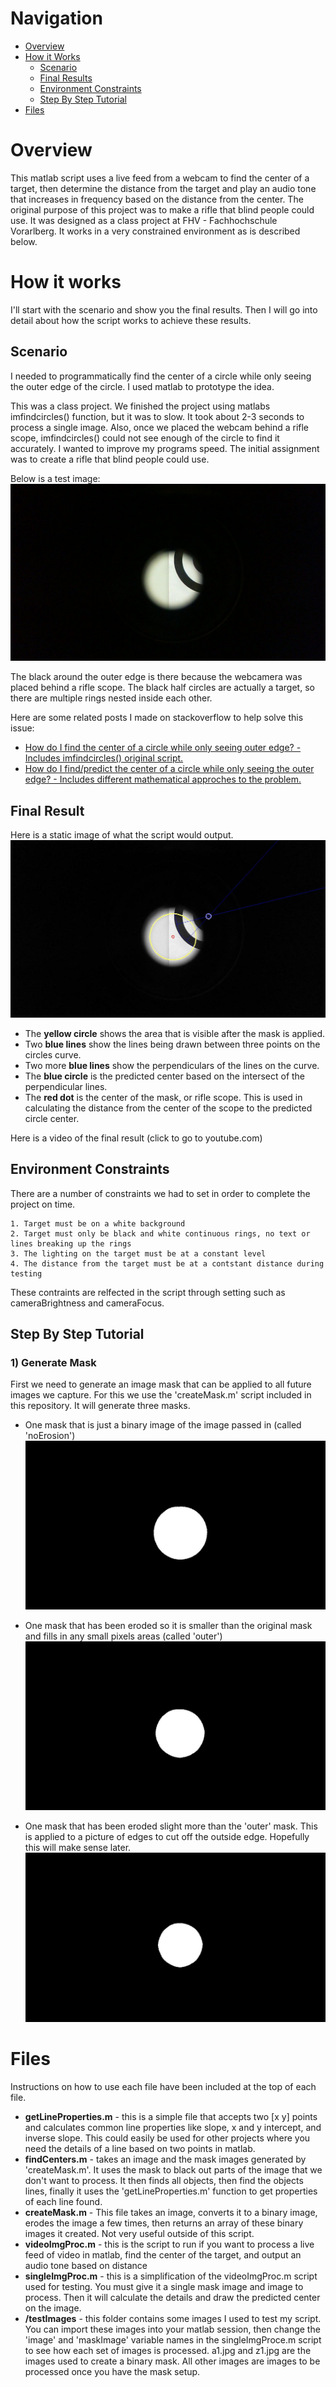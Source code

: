 Navigation
============
- [Overview](#files)
- [How it Works](#files)
	- [Scenario](#files)
	- [Final Results](#files)
	- [Environment Constraints](#files)
	- [Step By Step Tutorial](#files)
- [Files](#files)

Overview
====================
This matlab script uses a live feed from a webcam to find the center of a target, then determine the distance from the target and play an audio tone that increases in frequency based on the distance from the center. The original purpose of this project was to make a rifle that blind people could use. It was designed as a class project at FHV - Fachhochschule Vorarlberg. It works in a very constrained environment as is described below. 

How it works
====================
I'll start with the scenario and show you the final results. Then I will go into detail about how the script works to achieve these results. 

Scenario
----------
I needed to programmatically find the center of a circle while only seeing the outer edge of the circle. I used matlab to prototype the idea.

This was a class project. We finished the project using matlabs imfindcircles() function, but it was to slow. It took about 2-3 seconds to process a single image. Also, once we placed the webcam behind a rifle scope, imfindcircles() could not see enough of the circle to find it accurately. I wanted to improve my programs speed. The initial assignment was to create a rifle that blind people could use.

Below is a test image:
![Initial Test Image](https://github.com/zechdc/matlab_circle_center/blob/master/testImages/a3.jpg?raw=true "Initial Test Image")

The black around the outer edge is there because the webcamera was placed behind a rifle scope. The black half circles are actually a target, so there are multiple rings nested inside each other.

Here are some related posts I made on stackoverflow to help solve this issue:
- [How do I find the center of a circle while only seeing outer edge? - Includes imfindcircles() original script.][1]
- [How do I find/predict the center of a circle while only seeing the outer edge? - Includes different mathematical approches to the problem.][2]

Final Result
-----------
Here is a static image of what the script would output. 
![Final Static Image][3]
- The **yellow circle** shows the area that is visible after the mask is applied. 
- Two **blue lines** show the lines being drawn between three points on the circles curve. 
- Two more **blue lines** show the perpendiculars of the lines on the curve. 
- The **blue circle** is the predicted center based on the intersect of the perpendicular lines.
- The **red dot** is the center of the mask, or rifle scope. This is used in calculating the distance from the center of the scope to the predicted circle center. 

Here is a video of the final result (click to go to youtube.com)

Environment Constraints
-----------
There are a number of constraints we had to set in order to complete the project on time.

	1. Target must be on a white background
	2. Target must only be black and white continuous rings, no text or lines breaking up the rings
	3. The lighting on the target must be at a constant level 
	4. The distance from the target must be at a contstant distance during testing

These contraints are relfected in the script through setting such as cameraBrightness and cameraFocus. 

Step By Step Tutorial
-----------

### 1) Generate Mask
First we need to generate an image mask that can be applied to all future images we capture. For this we use the 'createMask.m' script included in this repository. It will generate three masks.

- One mask that is just a binary image of the image passed in (called 'noErosion')
![No Erosion Mask](https://github.com/zechdc/matlab_circle_center/blob/master/stepsExample/noErosion.JPG?raw=true)

- One mask that has been eroded so it is smaller than the original mask and fills in any small pixels areas (called 'outer')
![Outer Mask](https://github.com/zechdc/matlab_circle_center/blob/master/stepsExample/outerMask.JPG?raw=true)

- One mask that has been eroded slight more than the 'outer' mask. This is applied to a picture of edges to cut off the outside edge. Hopefully this will make sense later. 
![Inner Mask](https://github.com/zechdc/matlab_circle_center/blob/master/stepsExample/innerMask.JPG?raw=true)

Files
====================
Instructions on how to use each file have been included at the top of each file.

- **getLineProperties.m** - this is a simple file that accepts two [x y] points and calculates common line properties like slope, x and y intercept, and inverse slope. This could easily be used for other projects where you need the details of a line based on two points in matlab. 
- **findCenters.m** - takes an image and the mask images generated by 'createMask.m'. It uses the mask to black out parts of the image that we don't want to process. It then finds all objects, then find the objects lines, finally it uses the 'getLineProperties.m' function to get properties of each line found. 
- **createMask.m** - This file takes an image, converts it to a binary image, erodes the image a few times, then returns an array of these binary images it created. Not very useful outside of this script. 
- **videoImgProc.m** - this is the script to run if you want to process a live feed of video in matlab, find the center of the target, and output an audio tone based on distance
- **singleImgProc.m** - this is a simplification of the videoImgProc.m script used for testing. You must give it a single mask image and image to process. Then it will calculate the details and draw the predicted center on the image.
- **/testImages** - this folder contains some images I used to test my script. You can import these images into your matlab session, then change the 'image' and 'maskImage' variable names in the singleImgProce.m script to see how each set of images is processed. a1.jpg and z1.jpg are the images used to create a binary mask. All other images are images to be processed once you have the mask setup. 

[1]: http://stackoverflow.com/questions/20099259/how-do-i-find-the-center-of-a-circle-while-only-seeing-outer-edge
[2]: http://math.stackexchange.com/questions/574812/how-do-i-find-predict-the-center-of-a-circle-while-only-seeing-the-outer-edge
[3]: https://github.com/zechdc/matlab_circle_center/blob/master/stepsExample/final.JPG?raw=true
